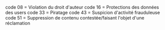 code 08 = Violation du droit d'auteur
code 16 = Protections des données des users
code 33 = Piratage
code 43 = Suspicion d'activité frauduleuse
code 51 = Suppression de contenu contestée/faisant l'objet d'une réclamation
